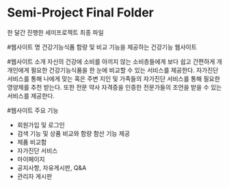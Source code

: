# Semi-Project Final Folder

한 달간 진행한 세미프로젝트 최종 파일

#웹사이트 명
건강기능식품 함량 및 비교 기능을 제공하는 건강기능 웹사이트

#웹사이트 소개
자신의 건강에 소비를 아끼지 않는 소비층들에게 보다 쉽고 간편하게
개개인에게 필요한 건강기능식품을 한 눈에 비교할 수 있는 서비스를 제공한다.
자가진단 서비스를 통해 나에게 맞는 혹은 주변 지인 및 가족들의 자가진단 서비스를 통해 필요한 영양제를 추천 받는다.
또한 전문 약사 자격증을 인증한 전문가들의 조언을 받을 수 있는 서비스를 제공한다.

#웹사이트 주요 기능

- 회원가입 및 로그인
- 검색 기능 및 상품 비교와 함량 함산 기능 제공
- 제품 비교함
- 자가진단 서비스
- 마이페이지
- 공지사항, 자유게시판, Q&A
- 관리자 게시판
